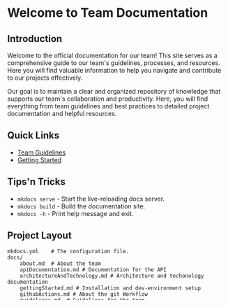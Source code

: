 # Welcome to Team Documentation

## Introduction
Welcome to the official documentation for our team! This site serves as a comprehensive guide to our team's guidelines, processes, and resources. Here you will find valuable information to help you navigate and contribute to our projects effectively.

Our goal is to maintain a clear and organized repository of knowledge that supports our team's collaboration and productivity. Here, you will find everything from team guidelines and best practices to detailed project documentation and helpful resources.

## Quick Links

- [Team Guidelines](guidelines.md)
- [Getting Started](gettingStarted.md)


## Tips'n Tricks
* `mkdocs serve` - Start the live-reloading docs server.
* `mkdocs build` - Build the documentation site.
* `mkdocs -h` - Print help message and exit.

## Project Layout
    mkdocs.yml    # The configuration file.
    docs/
        about.md  # About the team
        apiDocumentation.md # Documentation for the API
        architectureAndTechnology.md # Architecture and techonology documentation
        gettingStarted.md # Installation and dev-environment setup
        githubActions.md # About the git Workflow
        guidelines.md  # Guidelines for the team
        index.md  # The documentation homepage
        unitTest.md # Documentation for the unit tests
        versioncontrol.md Changelog and Documentation for the versioncontrol
        
        
## FAQ and Troubleshooting
Is there a mistake?
    
 - It is either a grammar error or your fault in any other way.

 Can't find the mistake?

 - Look at the answer above.